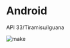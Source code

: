 # Android
API 33/Tiramisu/Iguana



![make](https://github.com/jeongwwon/Android/assets/104192273/91542341-6aae-4823-b3d8-a0b8692e8547)
